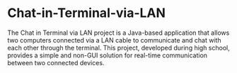 # Chat-in-Terminal-via-LAN
The Chat in Terminal via LAN project is a Java-based application that allows two computers connected via a LAN cable to communicate and chat with each other through the terminal. This project, developed during high school, provides a simple and non-GUI solution for real-time communication between two connected devices.

